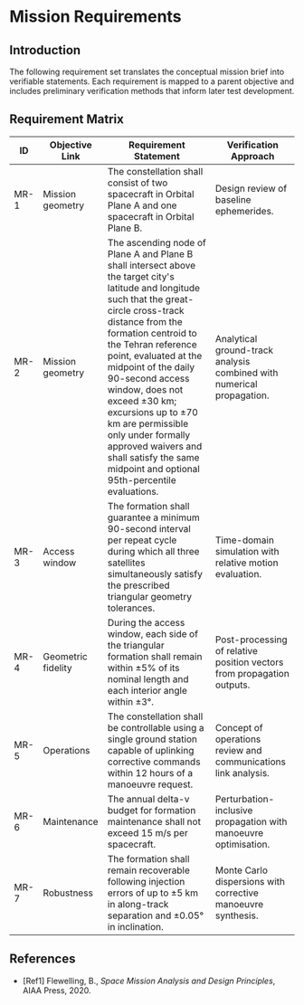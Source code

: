 # Mission Requirements

## Introduction
The following requirement set translates the conceptual mission brief into verifiable statements. Each requirement is mapped to a parent objective and includes preliminary verification methods that inform later test development.

## Requirement Matrix
| ID | Objective Link | Requirement Statement | Verification Approach |
|----|----------------|-----------------------|-----------------------|
| MR-1 | Mission geometry | The constellation shall consist of two spacecraft in Orbital Plane A and one spacecraft in Orbital Plane B. | Design review of baseline ephemerides. |
| MR-2 | Mission geometry | The ascending node of Plane A and Plane B shall intersect above the target city's latitude and longitude such that the great-circle cross-track distance from the formation centroid to the Tehran reference point, evaluated at the midpoint of the daily 90-second access window, does not exceed ±30 km; excursions up to ±70 km are permissible only under formally approved waivers and shall satisfy the same midpoint and optional 95th-percentile evaluations. | Analytical ground-track analysis combined with numerical propagation. |
| MR-3 | Access window | The formation shall guarantee a minimum 90-second interval per repeat cycle during which all three satellites simultaneously satisfy the prescribed triangular geometry tolerances. | Time-domain simulation with relative motion evaluation. |
| MR-4 | Geometric fidelity | During the access window, each side of the triangular formation shall remain within ±5% of its nominal length and each interior angle within ±3°. | Post-processing of relative position vectors from propagation outputs. |
| MR-5 | Operations | The constellation shall be controllable using a single ground station capable of uplinking corrective commands within 12 hours of a manoeuvre request. | Concept of operations review and communications link analysis. |
| MR-6 | Maintenance | The annual delta-v budget for formation maintenance shall not exceed 15 m/s per spacecraft. | Perturbation-inclusive propagation with manoeuvre optimisation. |
| MR-7 | Robustness | The formation shall remain recoverable following injection errors of up to ±5 km in along-track separation and ±0.05° in inclination. | Monte Carlo dispersions with corrective manoeuvre synthesis. |

## References
- [Ref1] Flewelling, B., *Space Mission Analysis and Design Principles*, AIAA Press, 2020.
